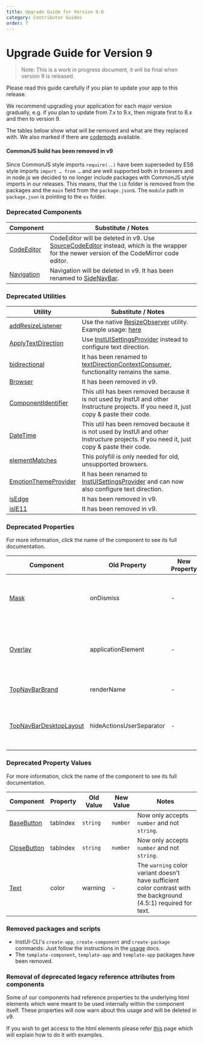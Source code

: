 ```yaml
---
title: Upgrade Guide for Version 9.0
category: Contributor Guides
order: 7
---
```


# Upgrade Guide for Version 9

> Note: This is a work in progress document, it will be final when version 9 is released.

Please read this guide carefully if you plan to update your app to this release.

We recommend upgrading your application for each major version gradually, e.g. if you plan to update from 7.x to 9.x, then migrate first to 8.x and then to version 9.

The tables below show what will be removed and what are they replaced with. We also marked if there are [codemods](#ui-codemods) available.

#### CommonJS build has been removed in v9

Since CommonJS style imports `require(..)` have been superseded by ES6 style imports `import … from …` and are well supported both in browsers and in node.js we decided to no longer include packages with CommonJS style imports in our releases. This means, that the `lib` folder is removed from the packages and the `main` field from the `package.json`s. The `module` path in `package.json` is pointing to the `es` folder.

### Deprecated Components

| Component                 | Substitute / Notes                                                                                                                                             |
| ------------------------- | -------------------------------------------------------------------------------------------------------------------------------------------------------------- |
| [CodeEditor](#CodeEditor) | CodeEditor will be deleted in v9. Use [SourceCodeEditor](#SourceCodeEditor) instead, which is the wrapper for the newer version of the CodeMirror code editor. |
| [Navigation](#Navigation) | Navigation will be deleted in v9. It has been renamed to [SideNavBar](#SideNavBar).                                                                            |

### Deprecated Utilities

| Utility                                       | Substitute / Notes                                                                                                                                  |
| --------------------------------------------- | --------------------------------------------------------------------------------------------------------------------------------------------------- |
| [addResizeListener](#addResizeListener)       | Use the native [ResizeObserver](https://developer.mozilla.org/en-US/docs/Web/API/ResizeObserver) utility. Example usage: [here](#addResizeListener) |
| [ApplyTextDirection](#ApplyTextDirection)     | Use [InstUISettingsProvider](#InstUISettingsProvider) instead to configure text direction.                                                          |
| [bidirectional](#bidirectional)               | It has been renamed to [textDirectionContextConsumer](#textDirectionContextConsumer), functionality remains the same.                               |
| [Browser](#Browser)                           | It has been removed in v9.                                                                                                                          |
| [ComponentIdentifier](#ComponentIdentifier)   | This util has been removed because it is not used by InstUI and other Instructure projects. If you need it, just copy & paste their code.           |
| [DateTime](#DateTime)                         | This util has been removed because it is not used by InstUI and other Instructure projects. If you need it, just copy & paste their code.           |
| [elementMatches](#elementMatches)             | This polyfill is only needed for old, unsupported browsers.                                                                                         |
| [EmotionThemeProvider](#EmotionThemeProvider) | It has been renamed to [InstUISettingsProvider](#InstUISettingsProvider) and can now also configure text direction.                                 |
| [isEdge](#isEdge)                             | It has been removed in v9.                                                                                                                          |
| [isIE11](#isIE11)                             | It has been removed in v9.                                                                                                                          |

### Deprecated Properties

For more information, click the name of the component to see its full documentation.

| Component                                         | Old Property             | New Property | Notes                                                                                                                               |
| ------------------------------------------------- | ------------------------ | ------------ | ----------------------------------------------------------------------------------------------------------------------------------- |
| [Mask](#Mask)                                     | onDismiss                | -            | This prop hasn't been used by the component for a long time, will be permanently removed in V9.                                     |
| [Overlay](#Overlay)                               | applicationElement       | -            | This prop is passed to Dialog, but it has been removed from Dialog in V6, so it will be permanently removed from Overlay too in V9. |
| [TopNavBarBrand](#TopNavBarBrand)                 | renderName               | -            | Please use the updated [TopNavBar](#TopNavBar) design.                                                                              |
| [TopNavBarDesktopLayout](#TopNavBarDesktopLayout) | hideActionsUserSeparator | -            | From v9, actionUserSeparator has to be visible at all times. Please do not use designs which hide it.                               |

### Deprecated Property Values

For more information, click the name of the component to see its full documentation.

| Component                   | Property | Old Value | New Value | Notes                                                                                                             |
| --------------------------- | -------- | --------- | --------- | ----------------------------------------------------------------------------------------------------------------- |
| [BaseButton](#BaseButton)   | tabIndex | `string`  | `number`  | Now only accepts `number` and not `string`.                                                                       |
| [CloseButton](#CloseButton) | tabIndex | `string`  | `number`  | Now only accepts `number` and not `string`.                                                                       |
| [Text](#Text)               | color    | warning   | -         | The `warning` color variant doesn't have sufficient color contrast with the background (4.5:1) required for text. |

### Removed packages and scripts

- InstUI-CLI's `create-app`, `create-component` and `create-package` commands: Just follow the instructions in the [usage](#usage) docs.
- The `template-component`, `template-app` and `template-app` packages have been removed.

### Removal of deprecated legacy reference attributes from components

Some of our components had reference properties to the underlying html elements which were meant to be used internally within the component itself. These properties will now warn about this usage and will be deleted in v9.

If you wish to get access to the html elements please refer [this](https://instructure.design/#accessing-the-dom) page which will explain how to do it with examples.
